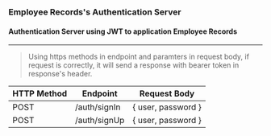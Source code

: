 ### Employee Records's Authentication Server 

#### Authentication Server using JWT to application Employee Records

---

> Using https methods in endpoint and paramters in request body, if request is correctly, it will send a response with bearer token in response's header.


HTTP Method  | Endpoint         | Request Body
------------ | --------------   | ------------------
POST         | /auth/signIn     | { user, password }
POST         | /auth/signUp     | { user, password }